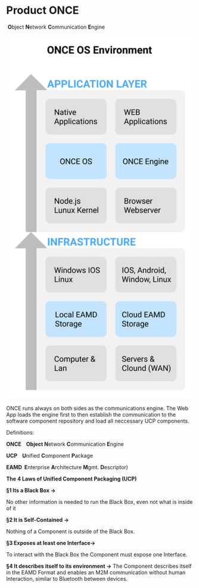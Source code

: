 # Product ONCE

 **O**bject **N**etwork **C**ommunication **E**ngine

![](./attachments/grafik-20200803-085358.png)

ONCE runs always on both sides as the communications engine. The Web App loads the engine first to then establish the communication to the software component repository and load all neccessary UCP components.

Definitions:

**ONCE    Object N**etwork **C**ommunication **E**ngine

**UCP    U**nified **C**omponent **P**ackage

**EAMD  E**nterprise **A**rchitecture **M**gmt. **D**escriptor)

**The 4 Laws of Unified Component Packaging (UCP)**

**§1 Its a Black Box ->**                                 

No other information is needed to run the Black Box, even not what is inside of it

**§2 It is Self-Contained ->**                          

Nothing of a Component is outside of the Black Box.

**§3 Exposes at least one Interface->**          

To interact with the Black Box the Component must expose one Interface.

**§4 It describes itself to its environment ->** The Component describes itself in the EAMD Format and enables an M2M communication without human Interaction, similar to Bluetooth between devices.